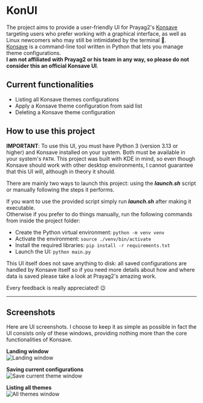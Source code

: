 # KonUI

The project aims to provide a user-friendly UI for Prayag2's [Konsave](https://github.com/Prayag2/konsave) targeting users who prefer working with a graphical interface, as well as Linux newcomers who may still be intimidated by the terminal 🙂.  
[Konsave](https://github.com/Prayag2/konsave) is a command-line tool written in Python that lets you manage theme configurations.  
**I am not affiliated with Prayag2 or his team in any way, so please do not consider this an official Konsave UI**.

## Current functionalities

- Listing all Konsave themes configurations
- Apply a Konsave theme configuration from said list
- Deleting a Konsave theme configuration

## How to use this project

**IMPORTANT**: To use this UI, you must have Python 3 (version 3.13 or higher) and Konsave installed on your system. Both must be available in your system's ```PATH```.
This project was built with KDE in mind, so even though Konsave should work with other desktop environments, I cannot guarantee that this UI will, although in theory it should.

There are mainly two ways to launch this project: using the **_launch.sh_** script or manually following the steps it performs.

If you want to use the provided script simply run **_launch.sh_** after making it executable.  
Otherwise if you prefer to do things manually, run the following commands from inside the project folder:  

- Create the Python virtual environment: ```python -m venv venv```
- Activate the environment: ```source ./venv/bin/activate```
- Install the required libraries: ```pip install -r requirements.txt```
- Launch the UI: ```python main.py```

This UI itself does not save anything to disk: all saved configurations are handled by Konsave itself so if you need more details about how and where data is saved please take a look at Prayag2's amazing work.

Every feedback is really appreciated! 😉

---

## Screenshots

Here are UI screenshots. I choose to keep it as simple as possible in fact the UI consists only of these windows, providing nothing more than the core functionalities of Konsave.

**Landing window**  
![Landing window](https://i.imgur.com/aWodluN.png)

**Saving current configurations**  
![Save current theme window](https://imgur.com/864sZuA.png)

**Listing all themes**  
![All themes window](https://imgur.com/RItqohQ.png)

